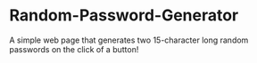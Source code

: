 # Random-Password-Generator

A simple web page that generates two 15-character long random passwords on the click of a button!
